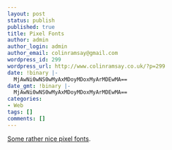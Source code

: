 ```yaml
---
layout: post
status: publish
published: true
title: Pixel Fonts
author: admin
author_login: admin
author_email: colinramsay@gmail.com
wordpress_id: 299
wordpress_url: http://www.colinramsay.co.uk/?p=299
date: !binary |-
  MjAwNi0wNS0wMyAxMDoyMDoxMyArMDEwMA==
date_gmt: !binary |-
  MjAwNi0wNS0wMyAxMDoyMDoxMyArMDEwMA==
categories:
- Web
tags: []
comments: []
---
```

<p><a href="http://pixelfonts.style-force.net/">Some rather nice pixel fonts</a>.</p>
